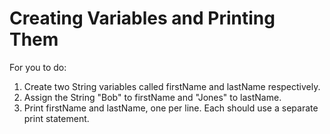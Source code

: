 # Creating Variables and Printing Them

For you to do:

1. Create two String variables called firstName and lastName respectively.
2. Assign the String "Bob" to firstName and "Jones" to lastName.
3. Print firstName and lastName, one per line.  Each should use a separate print statement.
